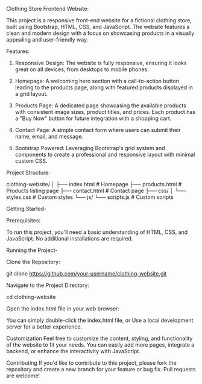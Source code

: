 Clothing Store Frontend Website:

This project is a responsive front-end website for a fictional clothing store, built using Bootstrap, HTML, CSS, and JavaScript. The website features a clean and modern design with a focus on showcasing products in a visually appealing and user-friendly way.

Features:

1) Responsive Design: The website is fully responsive, ensuring it looks great on all devices, from desktops to mobile phones.

2) Homepage: A welcoming hero section with a call-to-action button leading to the products page, along with featured products displayed in a grid layout.

3) Products Page: A dedicated page showcasing the available products with consistent image sizes, product titles, and prices. Each product has a "Buy Now" button for future integration with a shopping cart.

4) Contact Page: A simple contact form where users can submit their name, email, and message.

5) Bootstrap Powered: Leveraging Bootstrap's grid system and components to create a professional and responsive layout with minimal custom CSS.

Project Structure:

clothing-website/
│
├── index.html        # Homepage
├── products.html     # Products listing page
├── contact.html      # Contact page
├── css/
│   └── styles.css    # Custom styles
└── js/
    └── scripts.js    # Custom scripts
    
Getting Started-

Prerequisites:

To run this project, you'll need a basic understanding of HTML, CSS, and JavaScript. No additional installations are required.

Running the Project-

Clone the Repository:

git clone https://github.com/your-username/clothing-website.git

Navigate to the Project Directory:

cd clothing-website

Open the index.html file in your web browser:

You can simply double-click the index.html file, or
Use a local development server for a better experience.

Customization
Feel free to customize the content, styling, and functionality of the website to fit your needs. You can easily add more pages, integrate a backend, or enhance the interactivity with JavaScript.

Contributing
If you'd like to contribute to this project, please fork the repository and create a new branch for your feature or bug fix. Pull requests are welcome!

